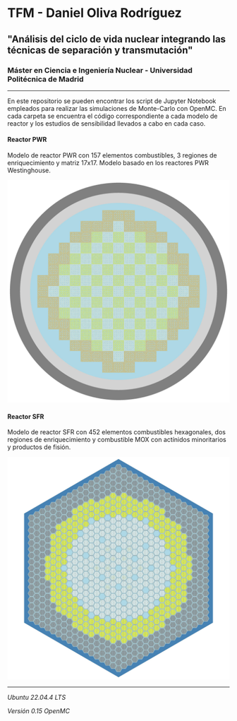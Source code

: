 # TFM - Daniel Oliva Rodríguez
## "Análisis del ciclo de vida nuclear integrando las técnicas de separación y transmutación"
### Máster en Ciencia e Ingeniería Nuclear - Universidad Politécnica de Madrid

------

En este repositorio se pueden encontrar los script de Jupyter Notebook empleados para realizar las simulaciones de Monte-Carlo con OpenMC. En cada carpeta se encuentra el código correspondiente a cada modelo de reactor y los estudios de sensibilidad llevados a cabo en cada caso.

#### Reactor PWR
Modelo de reactor PWR con 157 elementos combustibles, 3 regiones de enriquecimiento y matriz 17x17. Modelo basado en los reactores PWR Westinghouse.

<p algin="center">
    <img src="https://github.com/DanielOlivaRodriguez/TFM-IngenieriaNuclear/blob/main/Reactor_PWR/imagenes/pwr_core.jpg">
</p>

#### Reactor SFR
Modelo de reactor SFR con 452 elementos combustibles hexagonales, dos regiones de enriquecimiento y combustible MOX con actínidos minoritarios y productos de fisión. 

 <p algin="center">
    <img src="https://github.com/DanielOlivaRodriguez/TFM-IngenieriaNuclear/blob/main/Reactor_SFR/imagenes/sfr_core.jpg">
</p>

------
*Ubuntu 22.04.4 LTS*

*Versión 0.15 OpenMC*